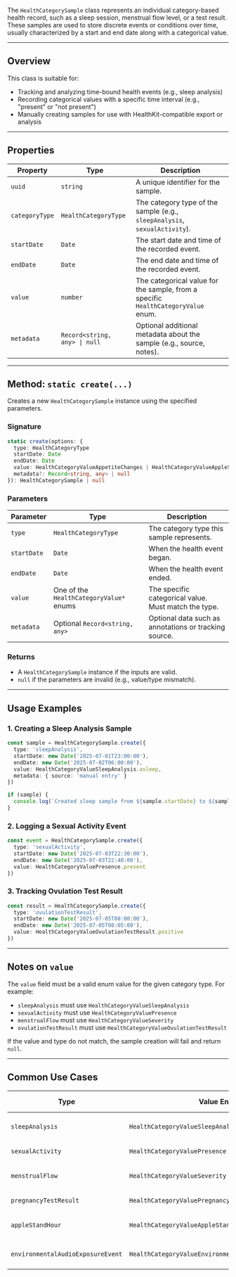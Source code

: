 The `HealthCategorySample` class represents an individual category-based health record, such as a sleep session, menstrual flow level, or a test result. These samples are used to store discrete events or conditions over time, usually characterized by a start and end date along with a categorical value.

---

## Overview

This class is suitable for:

* Tracking and analyzing time-bound health events (e.g., sleep analysis)
* Recording categorical values with a specific time interval (e.g., "present" or "not present")
* Manually creating samples for use with HealthKit-compatible export or analysis

---

## Properties

| Property       | Type                          | Description                                                                       |
| -------------- | ----------------------------- | --------------------------------------------------------------------------------- |
| `uuid`         | `string`                      | A unique identifier for the sample.                                               |
| `categoryType` | `HealthCategoryType`          | The category type of the sample (e.g., `sleepAnalysis`, `sexualActivity`).        |
| `startDate`    | `Date`                        | The start date and time of the recorded event.                                    |
| `endDate`      | `Date`                        | The end date and time of the recorded event.                                      |
| `value`        | `number`                      | The categorical value for the sample, from a specific `HealthCategoryValue` enum. |
| `metadata`     | `Record<string, any> \| null` | Optional additional metadata about the sample (e.g., source, notes).              |

---

## Method: `static create(...)`

Creates a new `HealthCategorySample` instance using the specified parameters.

### Signature

```ts
static create(options: {
  type: HealthCategoryType
  startDate: Date
  endDate: Date
  value: HealthCategoryValueAppetiteChanges | HealthCategoryValueAppleStandHour | HealthCategoryValueAppleWalkingSteadinessEvent | HealthCategoryValueCervicalMucusQuality | HealthCategoryValueContraceptive | HealthCategoryValueEnvironmentalAudioExposureEvent | HealthCategoryValueHeadphoneAudioExposureEvent | HealthCategoryValueLowCardioFitnessEvent | HealthCategoryValueOvulationTestResult | HealthCategoryValuePregnancyTestResult | HealthCategoryValuePresence | HealthCategoryValueProgesteroneTestResult | HealthCategoryValueSeverity | HealthCategoryValueSleepAnalysis | HealthCategoryValueVaginalBleeding
  metadata?: Record<string, any> | null
}): HealthCategorySample | null
```

### Parameters

| Parameter   | Type                                    | Description                                           |
| ----------- | --------------------------------------- | ----------------------------------------------------- |
| `type`      | `HealthCategoryType`                    | The category type this sample represents.             |
| `startDate` | `Date`                                  | When the health event began.                          |
| `endDate`   | `Date`                                  | When the health event ended.                          |
| `value`     | One of the `HealthCategoryValue*` enums | The specific categorical value. Must match the type.  |
| `metadata`  | Optional `Record<string, any>`          | Optional data such as annotations or tracking source. |

### Returns

* A `HealthCategorySample` instance if the inputs are valid.
* `null` if the parameters are invalid (e.g., value/type mismatch).

---

## Usage Examples

### 1. Creating a Sleep Analysis Sample

```ts
const sample = HealthCategorySample.create({
  type: 'sleepAnalysis',
  startDate: new Date('2025-07-01T23:00:00'),
  endDate: new Date('2025-07-02T06:00:00'),
  value: HealthCategoryValueSleepAnalysis.asleep,
  metadata: { source: 'manual entry' }
})

if (sample) {
  console.log(`Created sleep sample from ${sample.startDate} to ${sample.endDate}`)
}
```

### 2. Logging a Sexual Activity Event

```ts
const event = HealthCategorySample.create({
  type: 'sexualActivity',
  startDate: new Date('2025-07-03T22:30:00'),
  endDate: new Date('2025-07-03T22:40:00'),
  value: HealthCategoryValuePresence.present
})
```

### 3. Tracking Ovulation Test Result

```ts
const result = HealthCategorySample.create({
  type: 'ovulationTestResult',
  startDate: new Date('2025-07-05T08:00:00'),
  endDate: new Date('2025-07-05T08:05:00'),
  value: HealthCategoryValueOvulationTestResult.positive
})
```

---

## Notes on `value`

The `value` field must be a valid enum value for the given category type. For example:

* `sleepAnalysis` must use `HealthCategoryValueSleepAnalysis`
* `sexualActivity` must use `HealthCategoryValuePresence`
* `menstrualFlow` must use `HealthCategoryValueSeverity`
* `ovulationTestResult` must use `HealthCategoryValueOvulationTestResult`

If the value and type do not match, the sample creation will fail and return `null`.

---

## Common Use Cases

| Type                              | Value Enum                                           | Use Case Example       |
| --------------------------------- | ---------------------------------------------------- | ---------------------- |
| `sleepAnalysis`                   | `HealthCategoryValueSleepAnalysis`                   | Sleep tracking apps    |
| `sexualActivity`                  | `HealthCategoryValuePresence`                        | Lifestyle logging      |
| `menstrualFlow`                   | `HealthCategoryValueSeverity`                        | Menstrual health apps  |
| `pregnancyTestResult`             | `HealthCategoryValuePregnancyTestResult`             | Fertility tracking     |
| `appleStandHour`                  | `HealthCategoryValueAppleStandHour`                  | Stand reminder history |
| `environmentalAudioExposureEvent` | `HealthCategoryValueEnvironmentalAudioExposureEvent` | Noise alerts tracking  |
